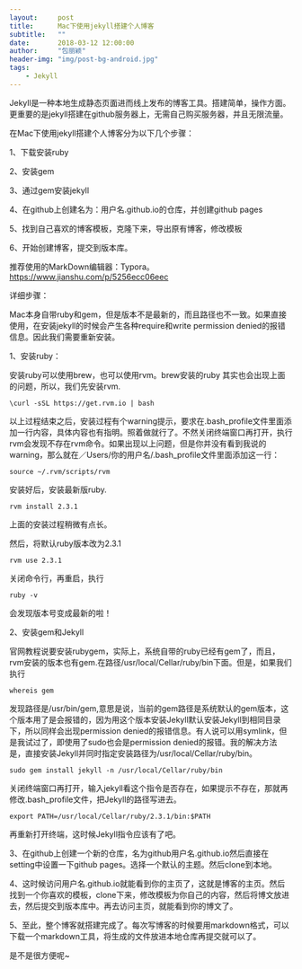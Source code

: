 ```yaml
---
layout:     post
title:      Mac下使用jekyll搭建个人博客
subtitle:   ""
date:       2018-03-12 12:00:00
author:     "包丽颖"
header-img: "img/post-bg-android.jpg"
tags:
    - Jekyll
---
```




Jekyll是一种本地生成静态页面进而线上发布的博客工具。搭建简单，操作方面。更重要的是jekyll搭建在github服务器上，无需自己购买服务器，并且无限流量。

在Mac下使用jekyll搭建个人博客分为以下几个步骤：

1、下载安装ruby

2、安装gem

3、通过gem安装jekyll

4、在github上创建名为：用户名.github.io的仓库，并创建github pages

5、找到自己喜欢的博客模板，克隆下来，导出原有博客，修改模板

6、开始创建博客，提交到版本库。

推荐使用的MarkDown编辑器：Typora。https://www.jianshu.com/p/5256ecc06eec

详细步骤：

Mac本身自带ruby和gem，但是版本不是最新的，而且路径也不一致。如果直接使用，在安装jekyll的时候会产生各种require和write permission denied的报错信息。因此我们需要重新安装。

1、安装ruby：

安装ruby可以使用brew，也可以使用rvm。brew安装的ruby 其实也会出现上面的问题，所以，我们先安装rvm.

```
\curl -sSL https://get.rvm.io | bash
```

以上过程结束之后，安装过程有个warning提示，要求在.bash_profile文件里面添加一行内容，具体内容也有指明。照着做就行了。不然关闭终端窗口再打开，执行rvm会发现不存在rvm命令。如果出现以上问题，但是你并没有看到我说的warning，那么就在／Users/你的用户名/.bash_profile文件里面添加这一行：

```
source ~/.rvm/scripts/rvm
```

安装好后，安装最新版ruby.

```
rvm install 2.3.1
```

上面的安装过程稍微有点长。

然后，将默认ruby版本改为2.3.1

```
rvm use 2.3.1
```

关闭命令行，再重启，执行

```
ruby -v
```

会发现版本号变成最新的啦！

2、安装gem和Jekyll

官网教程说要安装rubygem，实际上，系统自带的ruby已经有gem了，而且，rvm安装的版本也有gem.在路径/usr/local/Cellar/ruby/bin下面。但是，如果我们执行

```
whereis gem
```

 发现路径是/usr/bin/gem,意思是说，当前的gem路径是系统默认的gem版本，这个版本用了是会报错的，因为用这个版本安装Jekyll默认安装Jekyll到相同目录下，所以同样会出现permission denied的报错信息。有人说可以用symlink，但是我试过了，即使用了sudo也会是permission denied的报错。我的解决方法是，直接安装Jekyll并同时指定安装路径为/usr/local/Cellar/ruby/bin。

```
sudo gem install jekyll -n /usr/local/Cellar/ruby/bin
```

关闭终端窗口再打开，输入jekyll看这个指令是否存在，如果提示不存在，那就再修改.bash_profile文件，把Jekyll的路径写进去。

```
export PATH=/usr/local/Cellar/ruby/2.3.1/bin:$PATH
```

再重新打开终端，这时候Jekyll指令应该有了吧。

3、在github上创建一个新的仓库，名为github用户名.github.io然后直接在setting中设置一下github pages。选择一个默认的主题。然后clone到本地。

4、这时候访问用户名.github.io就能看到你的主页了，这就是博客的主页。然后找到一个你喜欢的模板，clone下来，修改模板为你自己的内容，然后将博文放进去，然后提交到版本库中。再去访问主页，就能看到你的博文了。

5、至此，整个博客就搭建完成了。每次写博客的时候要用markdown格式，可以下载一个markdown工具，将生成的文件放进本地仓库再提交就可以了。

是不是很方便呢~



